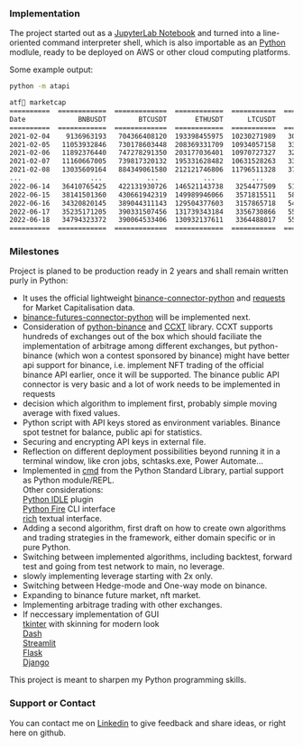 ### Implementation

The project started out as a [JupyterLab Notebook](https://github.com/jupyterlab/jupyterlab) and turned into a line-oriented command interpreter shell, which is also importable as an [Python](https://github.com/python/cpython) modlule, ready to be deployed on AWS or other cloud computing platforms.

Some example output:
```sh
python -m atapi
```
```sh
atf🖖 marketcap
==========  ============  =============  ============  ===========  ===========  ===========
Date             BNBUSDT        BTCUSDT       ETHUSDT      LTCUSDT      TRXUSDT      XRPUSDT
==========  ============  =============  ============  ===========  ===========  ===========
2021-02-04    9136963193   704366408120  193398455975  10230271989   3062563654  21534434428
2021-02-05   11053932846   730178603448  208369331709  10934057158   3353090840  21860266930
2021-02-06   11892376440   747278291350  203177036401  10970727327   3244837080  21419377847
2021-02-07   11160667005   739817320132  195331628482  10631528263   3328109203  20231104420
2021-02-08   13035609164   884349061580  212121746806  11796511328   3739843592  21802255209
...                 ...           ...           ...         ...         ...          ...
2022-06-14   36410765425   422131930726  146521143738   3254477509   5143441496  15537472725
2022-06-15   38141501360   430661942319  149989946066   3571815511   5830899138  16610689571
2022-06-16   34320820145   389044311143  129504377603   3157865718   5480230973  15141059295
2022-06-17   35235171205   390331507456  131739343184   3356730866   5541297197  15518135484
2022-06-18   34794323372   390064533406  130932137611   3364488017   5557951622  15484295313
==========  ============  =============  ============  ===========  ===========  ===========
```

### Milestones

Project is planed to be production ready in 2 years and shall remain written purly in Python:

- It uses the official lightweight [binance-connector-python](https://github.com/binance/binance-connector-python) and [requests](https://pypi.org/project/requests/) for Market Capitalisation data.
- [binance-futures-connector-python](https://github.com/binance/binance-futures-connector-python) will be implemented next.
- Consideration of [python-binance](https://github.com/sammchardy/python-binance) and [CCXT](https://github.com/ccxt/ccxt) library. CCXT supports hundreds of exchanges out of the box which should faciliate the implementation of arbitrage among different exchanges, but python-binance (which won a contest sponsored by binance) might have better api support for binance, i.e. implement NFT trading of the official binance API earlier, once it will be supported. The binance public API connector is very basic and a lot of work needs to be implemented in requests
- decision which algorithm to implement first, probably simple moving average with fixed values.
- Python script with API keys stored as environment variables. Binance spot testnet for balance, public api for statistics.
- Securing and encrypting API keys in external file.
- Reflection on different deployment possibilities beyond running it in a terminal window, like cron jobs, schtasks.exe, Power Automate...
- Implemented in [cmd](https://docs.python.org/3/library/cmd.html) from the Python Standard Library, partial support as Python module/REPL.  
  Other considerations:   
  [Python IDLE](https://github.com/python/cpython/tree/main/Lib/idlelib) plugin    
  [Python Fire](https://github.com/google/python-firegoogle) CLI interface   
  [rich](https://github.com/Textualize/rich) textual interface.  
- Adding a second algorithm, first draft on how to create own algorithms and trading strategies in the framework, either domain specific or in pure Python.
- Switching between implemented algorithms, including backtest, forward test and going from test network to main, no leverage.
- slowly implementing leverage starting with 2x only.
- Switching between Hedge-mode and One-way mode on binance.
- Expanding to binance future market, nft market. 
- Implementing arbitrage trading with other exchanges.
- If neccessary implementation of GUI  
   [tkinter](https://github.com/python/cpython/tree/main/Lib/tkinter) with skinning for modern look  
   [Dash](https://github.com/plotly/dash)  
   [Streamlit](https://github.com/streamlit/streamlit)  
   [Flask](https://github.com/pallets/flask/)   
   [Django](https://github.com/django/django)  
   
This project is meant to sharpen my Python programming skills.

### Support or Contact

You can contact me on [Linkedin](https://www.linkedin.com/in/streetyogi/) to give feedback and share ideas, or right here on github.
